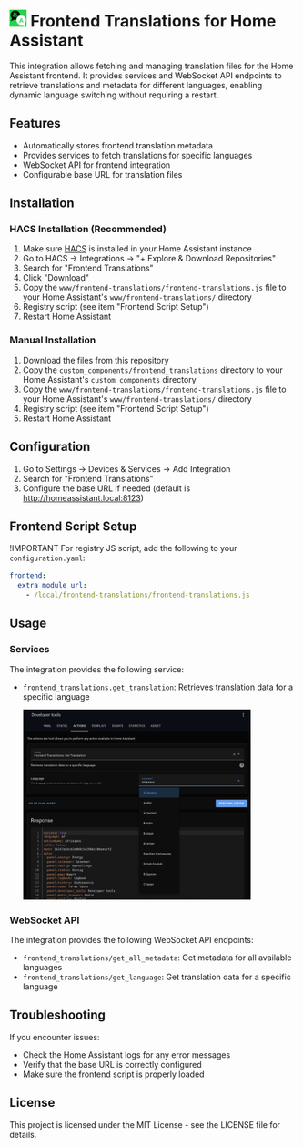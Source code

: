 # <img width="30px" src="https://github.com/alaltitov/hacs-frontend-translations/blob/1cca3ff3f71125a057b2e34ec13b9450c76a101d/docs/icons/icon%402x.png"> Frontend Translations for Home Assistant

This integration allows fetching and managing translation files for the Home Assistant frontend. It provides services and WebSocket API endpoints to retrieve translations and metadata for different languages, enabling dynamic language switching without requiring a restart.

## Features

- Automatically stores frontend translation metadata
- Provides services to fetch translations for specific languages
- WebSocket API for frontend integration
- Configurable base URL for translation files

## Installation

### HACS Installation (Recommended)

1. Make sure [HACS](https://hacs.xyz) is installed in your Home Assistant instance
2. Go to HACS → Integrations → "+ Explore & Download Repositories"
3. Search for "Frontend Translations"
4. Click "Download"
5. Copy the `www/frontend-translations/frontend-translations.js` file to your Home Assistant's `www/frontend-translations/` directory
6. Registry script (see item "Frontend Script Setup")
7. Restart Home Assistant

### Manual Installation

1. Download the files from this repository
2. Copy the `custom_components/frontend_translations` directory to your Home Assistant's `custom_components` directory
3. Copy the `www/frontend-translations/frontend-translations.js` file to your Home Assistant's `www/frontend-translations/` directory
4. Registry script (see item "Frontend Script Setup")
5. Restart Home Assistant

## Configuration

1. Go to Settings → Devices & Services → Add Integration
2. Search for "Frontend Translations"
3. Configure the base URL if needed (default is http://homeassistant.local:8123)

## Frontend Script Setup

!IMPORTANT For registry JS script, add the following to your `configuration.yaml`:

```yaml
frontend:
  extra_module_url:
    - /local/frontend-translations/frontend-translations.js
```

## Usage

### Services

The integration provides the following service:

- `frontend_translations.get_translation`: Retrieves translation data for a specific language
  
  <img width="400px" src="https://github.com/alaltitov/hacs-frontend-translations/blob/1cca3ff3f71125a057b2e34ec13b9450c76a101d/docs/images/example.png">

### WebSocket API

The integration provides the following WebSocket API endpoints:

- `frontend_translations/get_all_metadata`: Get metadata for all available languages
- `frontend_translations/get_language`: Get translation data for a specific language

## Troubleshooting

If you encounter issues:

- Check the Home Assistant logs for any error messages
- Verify that the base URL is correctly configured
- Make sure the frontend script is properly loaded

## License

This project is licensed under the MIT License - see the LICENSE file for details.
